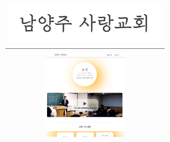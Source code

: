 <p align='center'><img src='imgs/logo.png'></p>

-------

<p align='center'>
  <a href='http://nsarang.or.kr>
    남양주 사랑교회 페이지
  </a>
</p>
           
           <br />

<p align='center'>
  <img src='imgs/afterWeb 2.png' width='50%'>
</p>


